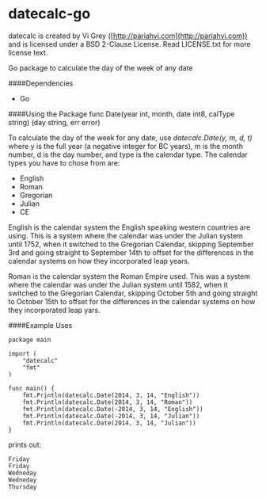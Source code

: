 datecalc-go
========

datecalc is created by Vi Grey ([http://pariahvi.com](http://pariahvi.com)) and is licensed under a BSD 2-Clause License. Read LICENSE.txt for more license text.

Go package to calculate the day of the week of any date

####Dependencies
* Go

####Using the Package
func Date(year int, month, date int8, calType string) (day string, err error)

To calculate the day of the week for any date, use *datecalc.Date(y, m, d, t)* where y is the full year (a negative integer for BC years), m is the month number, d is the day number, and type is the calendar type.  The calendar types you have to chose from are:
* English
* Roman
* Gregorian
* Julian
* CE

English is the calendar system the English speaking western countries are using.  This is a system where the calendar was under the Julian system until 1752, when it switched to the Gregorian Calendar, skipping  September 3rd and going straight to September 14th to offset for the differences in the calendar systems on how they incorporated leap years.

Roman is the calendar system the Roman Empire used.  This was a system where the calendar was under the Julian system until 1582, when it switched to the Gregorian Calendar, skipping October 5th and going straight to October 15th to offset for the differences in the calendar systems on how they incorporated leap yars.

####Example Uses
```
package main

import (
    "datecalc"
    "fmt"
)

func main() {
    fmt.Println(datecalc.Date(2014, 3, 14, "English"))
    fmt.Println(datecalc.Date(2014, 3, 14, "Roman"))
    fmt.Println(datecalc.Date(-2014, 3, 14, "English"))
    fmt.Println(datecalc.Date(-2014, 3, 14, "Julian"))
    fmt.Println(datecalc.Date(2014, 3, 14, "Julian"))
}
```
prints out:
```
Friday
Friday
Wedneday
Wedneday
Thursday
```
